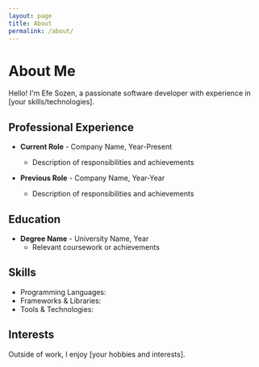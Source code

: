 ```yaml
---
layout: page
title: About
permalink: /about/
---
```


# About Me

Hello! I'm Efe Sozen, a passionate software developer with experience in [your skills/technologies].

## Professional Experience

- **Current Role** - Company Name, Year-Present
  - Description of responsibilities and achievements
  
- **Previous Role** - Company Name, Year-Year
  - Description of responsibilities and achievements

## Education

- **Degree Name** - University Name, Year
  - Relevant coursework or achievements

## Skills

- Programming Languages: 
- Frameworks & Libraries: 
- Tools & Technologies: 

## Interests

Outside of work, I enjoy [your hobbies and interests].